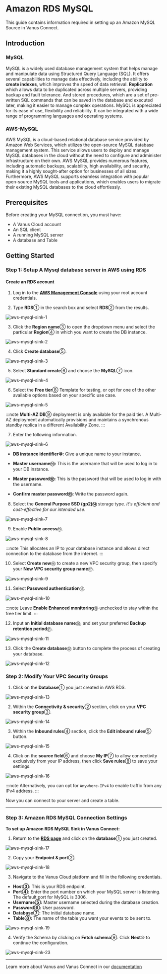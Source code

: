 # Amazon RDS MySQL 

This guide contains information required in setting up an Amazon MySQL Source in Vanus Connect.  

## Introduction   

### MySQL  
MySQL is a widely used database management system that helps manage and manipulate data using Structured Query Language (SQL). It offers several capabilities to manage data effectively, including the ability to **create indexes**, which improves the speed of data retrieval. **Replication** which allows data to be duplicated across multiple servers, providing backup and fault tolerance. And stored procedures, which are a set of pre-written SQL commands that can be saved in the database and executed later, making it easier to manage complex operations. MySQL is appreciated for its ease of use, flexibility and reliability. It can be integrated with a wide range of programming languages and operating systems.  

### AWS-MySQL  
AWS MySQL is a cloud-based relational database service provided by Amazon Web Services, which utilizes the open-source MySQL database management system. This service allows users to deploy and manage MySQL databases in the cloud without the need to configure and administer infrastructure on their own. AWS MySQL provides numerous features, including automatic backups, scalability, high availability, and security, making it a highly sought-after option for businesses of all sizes. Furthermore, AWS MySQL supports seamless integration with popular open-source MySQL tools and applications, which enables users to migrate their existing MySQL databases to the cloud effortlessly.   

## Prerequisites   
Before creating your MySQL connection, you must have:  

- A Vanus Cloud account 
- An SQL client 
- A running MySQL server
- A database and Table

## Getting Started

### Step 1: Setup A Mysql database server in AWS using RDS  

#### Create an RDS account  
1. Log in to the [**AWS Management Console**](https://aws.amazon.com/) using your root account credentials.

2. Type **RDS**① in the search box and select **RDS**② from the results.

![aws-mysql-sink-1](images/aws-mysql-sink-1.webp)

3. Click the **Region name**③ to open the dropdown menu and select the particular **Region**④ in which you want to create the DB instance.

![aws-mysql-sink-2](images/aws-mysql-sink-2.webp)

4. Click **Create database**⑤.

![aws-mysql-sink-3](images/aws-mysql-sink-3.webp)

5. Select **Standard create**⑥ and choose the **MySQL**⑦ icon.

![aws-mysql-sink-4](images/aws-mysql-sink-4.webp)

6. Select the **Free tier**⑧ Template for testing, or opt for one of the other available options based on your specific use case.

![aws-mysql-sink-5](images/aws-mysql-sink-5.webp)

:::note
**Multi-AZ DB**⑨ deployment is only available for the paid tier. A Multi-AZ deployment automatically provisions and maintains a synchronous standby replica in a different Availability Zone.
:::

7. Enter the following information.

![aws-mysql-sink-6](images/aws-mysql-sink-6.webp)

- **DB instance identifier⑩:** Give a unique name to your instance.

- **Master username⑪:** This is the username that will be used to log in to your DB instance.

- **Master password⑫:** This is the password that will be used to log in with the username.

- **Confirm master password⑬:** Write the password again.

8. Select the **General Purpose SSD (gp2)⑭** storage type. *It's efficient and cost-effective for our intended use*.

![aws-mysql-sink-7](images/aws-mysql-sink-7.webp)

9. Enable **Public access**⑮.

![aws-mysql-sink-8](images/aws-mysql-sink-8.webp)

:::note
This allocates an IP to your database instance and allows direct connection to the database from the internet.
:::

10. Select **Create new**⑯ to create a new VPC security group, then specify your **New VPC security group name**⑰.

![aws-mysql-sink-9](images/aws-mysql-sink-9.webp)

11. Select **Password authentication**⑱.

![aws-mysql-sink-10](images/aws-mysql-sink-10.webp)

:::note
Leave **Enable Enhanced monitoring**⑲ unchecked to stay within the free tier limit.
:::

12. Input an **Initial database name**⑳, and set your preferred **Backup retention period**㉑.

![aws-mysql-sink-11](images/aws-mysql-sink-11.webp)

13. Click the **Create database**㉒ button to complete the process of creating your database.

![aws-mysql-sink-12](images/aws-mysql-sink-12.webp)

### Step 2: Modify Your VPC Security Groups

1. Click on the **Database**① you just created in AWS RDS.

![aws-mysql-sink-13](images/aws-mysql-sink-13.webp)

2. Within the **Connectivity & security**② section, click on your **VPC security group**③.

![aws-mysql-sink-14](images/aws-mysql-sink-14.webp)

3. Within the **Inbound rules**④ section, click the **Edit inbound rules**⑤ button.

![aws-mysql-sink-15](images/aws-mysql-sink-15.webp)

4. Click on the **source field**⑥ and choose **My IP**⑦ to allow connectivity exclusively from your IP address, then click **Save rules**⑧ to save your settings.

![aws-mysql-sink-16](images/aws-mysql-sink-16.webp)

:::note
Alternatively, you can opt for `Anywhere-IPv4` to enable traffic from any IPv4 address.
:::

Now you can connect to your server and create a table.

---

### Step 3: Amazon RDS MySQL Connection Settings

**To set up Amazon RDS MySQL Sink in Vanus Connect:**

1. Return to the [**RDS page**](https://console.aws.amazon.com/rds/) and click on the **database**① you just created.

![aws-mysql-sink-17](images/aws-mysql-sink-17.webp)

2. Copy your **Endpoint & port**②.

![aws-mysql-sink-18](images/aws-mysql-sink-18.webp)

3. Navigate to the Vanus Cloud platform and fill in the following credentials.

- **Host③:** This is your RDS endpoint.
- **Port④:** Enter the port number on which your MySQL server is listening. The default port for MySQL is 3306.
- **Username⑤:** Master username selected during the database creation.
- **Password⑥:** User password.
- **Database⑦:** The initial database name.
- **Table⑧:** The name of the table you want your events to be sent to.

![aws-mysql-sink-19](images/aws-mysql-sink-19.webp)

4. Verify the Schema by clicking on **Fetch schema**⑨. Click **Next**⑩ to continue the configuration.

![aws-mysql-sink-23](images/aws-mysql-sink-23.webp)

---

Learn more about Vanus and Vanus Connect in our [documentation](https://docs.vanus.ai/getting-started/what-is-vanus)
